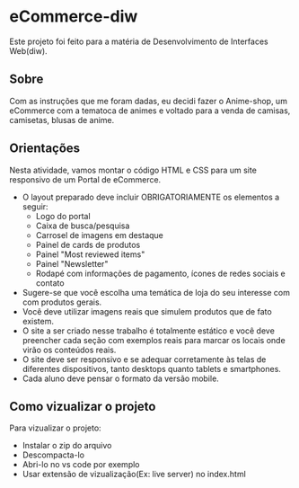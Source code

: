 # eCommerce-diw

Este projeto foi feito para a matéria de Desenvolvimento de Interfaces Web(diw).

## Sobre

Com as instruções que me foram dadas, eu decidi fazer o Anime-shop, um eCommerce com a tematoca de animes e voltado para a venda de camisas, camisetas, blusas de anime.

## Orientações 

Nesta atividade, vamos montar o código HTML e CSS para um site responsivo de um Portal de eCommerce.

- O layout preparado deve incluir OBRIGATORIAMENTE os elementos a seguir: 
  - Logo do portal
  - Caixa de busca/pesquisa
  - Carrosel de imagens em destaque
  - Painel de cards de produtos
  - Painel "Most reviewed items"
  - Painel "Newsletter"
  - Rodapé com informações de pagamento, ícones de redes sociais e contato
- Sugere-se que você escolha uma temática de loja do seu interesse com com produtos gerais.
- Você deve utilizar imagens reais que simulem produtos que de fato existem.
- O site a ser criado nesse trabalho é totalmente estático e você deve preencher cada seção com exemplos reais para marcar os locais onde virão os conteúdos reais. 
- O site deve ser responsivo e se adequar corretamente às telas de diferentes dispositivos, tanto desktops quanto tablets e smartphones. 
- Cada aluno deve pensar o formato da versão mobile.

## Como vizualizar o projeto

Para vizualizar o projeto: 
- Instalar o zip do arquivo
- Descompacta-lo
- Abri-lo no vs code por exemplo
- Usar extensão de vizualização(Ex: live server) no index.html
